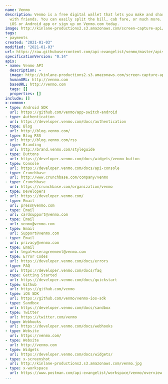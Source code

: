 ```yaml
---
name: Venmo
description: Venmo is a free digital wallet that lets you make and share payments
  with friends. You can easily split the bill, cab fare, or much more. Download the
  iOS or Android app or sign up on Venmo.com today.
image: http://kinlane-productions2.s3.amazonaws.com/screen-capture-api/2177-venmo.jpg
tags:
- payments
created: "2021-01-03"
modified: "2021-01-03"
url: https://raw.githubusercontent.com/api-evangelist/venmo/master/apis.json
specificationVersion: "0.14"
apis:
- name: Venmo API
  description: ~
  image: http://kinlane-productions2.s3.amazonaws.com/screen-capture-api/2177-venmo.jpg
  humanURL: http://venmo.com
  baseURL: http://venmo.com
  tags: []
  properties: []
include: []
x-common:
- type: Android SDK
  url: https://github.com/venmo/app-switch-android
- type: Authentication
  url: https://developer.venmo.com/docs/authentication
- type: Blog
  url: http://blog.venmo.com/
- type: Blog RSS
  url: http://blog.venmo.com/rss
- type: Branding
  url: http://brand.venmo.com/styleguide
- type: Buttons
  url: https://developer.venmo.com/docs/widgets/venmo-button
- type: Console
  url: https://developer.venmo.com/docs/api-console
- type: Crunchbase
  url: http://www.crunchbase.com/company/venmo
- type: Crunchbase
  url: https://crunchbase.com/organization/venmo
- type: Developers
  url: https://developer.venmo.com/
- type: Email
  url: press@venmo.com
- type: Email
  url: cardsupport@venmo.com
- type: Email
  url: venmo@venmo.com
- type: Email
  url: Support@venmo.com
- type: Email
  url: privacy@venmo.com
- type: Email
  url: legal+useragreement@venmo.com
- type: Error Codes
  url: https://developer.venmo.com/docs/errors
- type: FAQ
  url: https://developer.venmo.com/docs/faq
- type: Getting Started
  url: https://developer.venmo.com/docs/quickstart
- type: Github
  url: https://github.com/venmo
- type: iOS SDK
  url: https://github.com/venmo/venmo-ios-sdk
- type: Sandbox
  url: https://developer.venmo.com/docs/sandbox
- type: Twitter
  url: https://twitter.com/venmo
- type: Webhooks
  url: https://developer.venmo.com/docs/webhooks
- type: Website
  url: https://venmo.com/
- type: Website
  url: http://venmo.com
- type: Widgets
  url: https://developer.venmo.com/docs/widgets/
- type: x-screenshot
  url: http://kinlane-productions2.s3.amazonaws.com/venmo.jpg
- type: x-workspace
  url: https://www.postman.com/api-evangelist/workspace/venmo/overview
...
```

